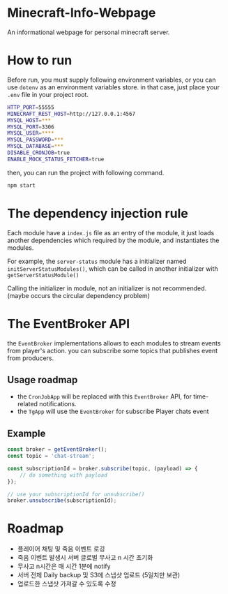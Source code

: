# Minecraft-Info-Webpage
An informational webpage for personal minecraft server.

# How to run
Before run, you must supply following environment variables, or you can use `dotenv` as an environment variables store. in that case, just place your `.env` file in your project root.
```bash
HTTP_PORT=55555
MINECRAFT_REST_HOST=http://127.0.0.1:4567
MYSQL_HOST=***
MYSQL_PORT=3306
MYSQL_USER=****
MYSQL_PASSWORD=***
MYSQL_DATABASE=***
DISABLE_CRONJOB=true
ENABLE_MOCK_STATUS_FETCHER=true
```
then, you can run the project with following command.
```bash
npm start 
```

# The dependency injection rule
Each module have a `index.js` file as an entry of the module, it just loads another dependencies which required by the module, and instantiates the modules.


For example, the `server-status` module has a initializer named `initServerStatusModules()`, which can be called in another initializer with `getServerStatusModule()`


Calling the initializer in module, not an initializer is not recommended. (maybe occurs the circular dependency problem)

# The EventBroker API
the `EventBroker` implementations allows to each modules to stream events from player's action. you can subscribe some topics that publishes event from producers.

## Usage roadmap
- the `CronJobApp` will be replaced with this `EventBroker` API, for time-related notifications.
- the `TgApp` will use the `EventBroker` for subscribe Player chats event

## Example
```javascript
const broker = getEventBroker();
const topic = 'chat-stream';

const subscriptionId = broker.subscribe(topic, (payload) => {
	// do something with payload
});

// use your subscriptionId for unsubscribe()
broker.unsubscribe(subscriptionId);
```

# Roadmap
- 플레이어 채팅 및 죽음 이벤트 로깅
- 죽음 이벤트 발생시 서버 글로벌 무사고 n 시간 초기화 
- 무사고 n시간은 매 시간 1분에 notify
- 서버 전체 Daily backup 및 S3에 스냅샷 업로드 (5일치만 보관)
- 업로드한 스냅샷 가져갈 수 있도록 수정